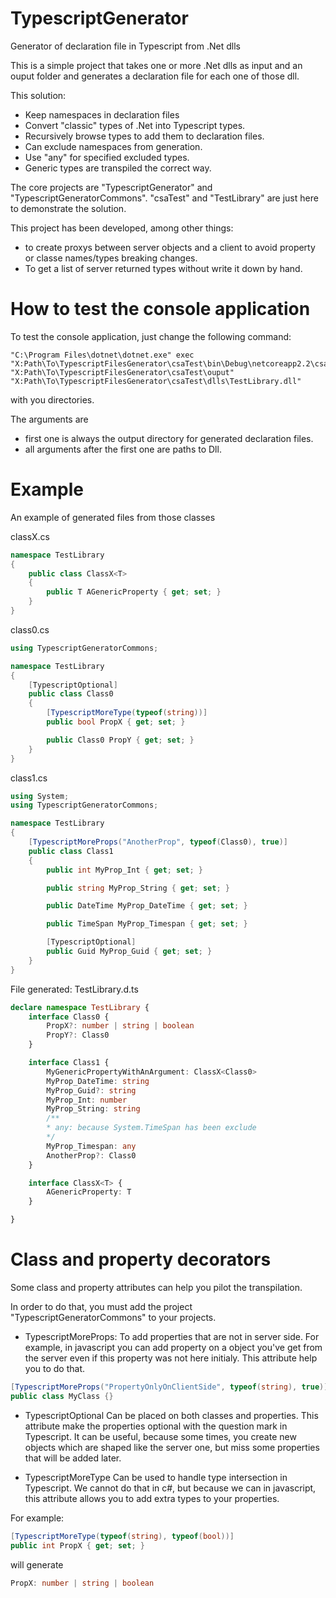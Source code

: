 # TypescriptGenerator
Generator of declaration file in Typescript from .Net dlls 

This is a simple project that takes one or more .Net dlls as input and an ouput folder and generates a declaration file for each one of those dll.

This solution:
* Keep namespaces in declaration files
* Convert "classic" types of .Net into Typescript types.
* Recursively browse types to add them to declaration files.
* Can exclude namespaces from generation.
* Use "any" for specified excluded types.
* Generic types are transpiled the correct way.

The core projects are "TypescriptGenerator" and "TypescriptGeneratorCommons". "csaTest" and "TestLibrary" are just here to demonstrate the solution.

This project has been developed, among other things:
* to create proxys between server objects and a client to avoid property or classe names/types breaking changes.
* To get a list of server returned types without write it down by hand.

# How to test the console application
To test the console application, just change the following command:
```
"C:\Program Files\dotnet\dotnet.exe" exec "X:Path\To\TypescriptFilesGenerator\csaTest\bin\Debug\netcoreapp2.2\csaTest.dll" "X:Path\To\TypescriptFilesGenerator\csaTest\ouput" "X:Path\To\TypescriptFilesGenerator\csaTest\dlls\TestLibrary.dll"
```
with you directories.

The arguments are 
* first one is always the output directory for generated declaration files.
* all arguments after the first one are paths to Dll.

# Example
An example of generated files from those classes

classX.cs
```C#
namespace TestLibrary
{
    public class ClassX<T>
    {
        public T AGenericProperty { get; set; }
    }
}
```

class0.cs
```C#
using TypescriptGeneratorCommons;

namespace TestLibrary
{
    [TypescriptOptional]
    public class Class0
    {
        [TypescriptMoreType(typeof(string))]
        public bool PropX { get; set; }

        public Class0 PropY { get; set; }
    }
}

```

class1.cs
```C#
using System;
using TypescriptGeneratorCommons;

namespace TestLibrary
{
    [TypescriptMoreProps("AnotherProp", typeof(Class0), true)]
    public class Class1
    {
        public int MyProp_Int { get; set; }

        public string MyProp_String { get; set; }

        public DateTime MyProp_DateTime { get; set; }

        public TimeSpan MyProp_Timespan { get; set; }

        [TypescriptOptional]
        public Guid MyProp_Guid { get; set; }
    }
}
```

File generated: TestLibrary.d.ts
```Typescript
declare namespace TestLibrary {
	interface Class0 {
		PropX?: number | string | boolean
		PropY?: Class0
	}

	interface Class1 {
		MyGenericPropertyWithAnArgument: ClassX<Class0>
		MyProp_DateTime: string
		MyProp_Guid?: string
		MyProp_Int: number
		MyProp_String: string
		/**
		* any: because System.TimeSpan has been exclude
		*/
		MyProp_Timespan: any
		AnotherProp?: Class0
	}

	interface ClassX<T> {
		AGenericProperty: T
	}

}


```

# Class and property decorators

Some class and property attributes can help you pilot the transpilation.

In order to do that, you must add the project "TypescriptGeneratorCommons" to your projects.

* TypescriptMoreProps:
To add properties that are not in server side. For example, in javascript you can add property on a object you've get from the server even if this property was not here initialy. This attribute help you to do that.

```C#
[TypescriptMoreProps("PropertyOnlyOnClientSide", typeof(string), true)]
public class MyClass {}
```

* TypescriptOptional
Can be placed on both classes and properties. This attribute make the properties optional with the question mark in Typescript. It can be useful, because some times, you create new objects which are shaped like the server one, but miss some properties that will be added later.

* TypescriptMoreType
Can be used to handle type intersection in Typescript. We cannot do that in c#, but because we can in javascript, this attribute allows you to add extra types to your properties.

For example:
```C#
[TypescriptMoreType(typeof(string), typeof(bool))]
public int PropX { get; set; }
```
will generate
```Typescript
PropX: number | string | boolean
```





